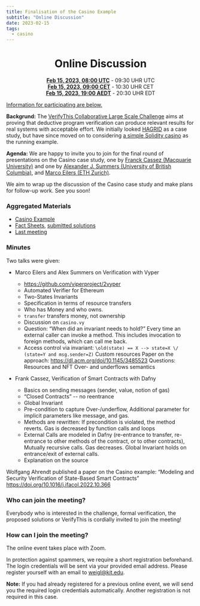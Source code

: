 ```yaml
--- 
title: Finalisation of the Casino Example
subtitle: "Online Discussion" 
date: 2023-02-15
tags:
  - casino
---
```


<center>

Online Discussion
=================


**[Feb 15, 2023, 08:00 UTC](https://www.timeanddate.com/worldclock/fixedtime.html?msg=VerifyThis&iso=20230215T09&p1=37&ah=2)** - 09:30 UHR UTC<br>
**[Feb 15, 2023, 09:00 CET](https://www.timeanddate.com/worldclock/fixedtime.html?msg=VerifyThis&iso=20230215T09&p1=37&ah=2)** - 10:30 UHR CET<br>
**[Feb 15, 2023, 19:00 AEDT](https://www.timeanddate.com/worldclock/fixedtime.html?msg=VerifyThis&iso=20230215T09&p1=37&ah=2)** - 20:30 UHR EDT

</center>

[Information for participating are below.](#participating)

**Backgrund:** The [VerifyThis Collaborative Large Scale Challenge](/)
aims at proving that deductive program verification can produce
relevant results for real systems with acceptable effort. We initially
looked [HAGRID](https://gitlab.com/hagrid-keyserver/hagrid) as a case
study, but have since moved on to considering [a simple Solidity
casino](/02casino) as the running example.

**Agenda:** We are happy to invite you to join for the final round of
presentations on the Casino case study, one by [Franck Cassez
(Macquarie University)](https://franck44.github.io/) and one by
[Alexander J. Summers (University of British
Columbia)](https://www.cs.ubc.ca/~alexsumm/), and [Marco Eilers (ETH
Zurich)](https://www.pm.inf.ethz.ch/people/personal/meilers-pers.html).

We aim to wrap up the discussion of the Casino case study and make
plans for follow-up work. See you soon!

### Aggregated Materials

-   [Casino Example](/02casino/)
-   [Fact Sheets](/02casino/factsheets), [submitted solutions](/02casino/)
-   [Last meeting](/online-event-dec/)


### Minutes

Two talks were given: 

* Marco Eilers and Alex Summers on Verification with Vyper
  * https://github.com/viperproject/2vyper
  * Automated Verifier for Ethereum 
  * Two-States Invariants
  *  Specification in terms of resource transfers
  *  Who has Money and who owns. 
  *  `transfer` transfers money, not ownership
  * Discussion on `casino.vy`
  * Question: “When did an invariant needs to hold?” Every time an external caller can invoke a method. This includes invocation to foreign methods, which can call me back. 
  * Access control via invariant: `\old(state) == X --> state=X \/ (state=Y and msg.sender=Z)`
Custom resources
Paper on the approach: https://dl.acm.org/doi/10.1145/3485523
Questions:
Resources and NFT
Over- and underflows semantics

* Frank Cassez, Verification of Smart Contracts with Dafny
  * Basics on sending messages (sender, value, notion of gas)
  * “Closed Contracts” -- no reentrance 
  * Global Invariant 
  * Pre-condition to capture Over-/underflow, Additional parameter for implicit parameters like message, and gas. 
  * Methods are rewritten: If precondition is violated, the method reverts. Gas is decreased by function calls and loops
  * External Calls are modeled in Dafny (re-entrance to transfer, re-entrance to other methods of the contract, or to other contracts), Mutually recursive calls. Gas decreases. Global Invariant holds on entrance/exit of external calls.
  * Explanation on the source


Wolfgang Ahrendt published a paper on the Casino example: “Modeling
and Security Verification of State-Based Smart Contracts”
https://doi.org/10.1016/j.ifacol.2022.10.366 


### Who can join the meeting?

Everybody who is interested in the challenge, formal verification, the
proposed solutions or VerifyThis is cordially invited to join the
meeting!

### How can I join the meeting?

The online event takes place with Zoom.

In protection against spammers, we require a short registration
beforehand. The login credentials will be sent via your provided email
address. Please register yourself with an email to
[weigl\@kit.edu](mailto:weigl@kit.edu?subject=VTLTC%20registration).

**Note:** If you had already registered for a previous online event,
we will send you the required login credentials automatically. Another
registration is not required in this case.
